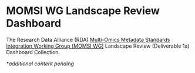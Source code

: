 # MOMSI WG Landscape Review Dashboard
The Research Data Alliance (RDA) [Multi-Omics Metadata Standards Integration Working Group (MOMSI WG)](https://www.rd-alliance.org/groups/multi-omics-metadata-standards-integration-momsi-wg) Landscape Review (Deliverable 1a) Dashboard Collection. 


_*additional content pending_
